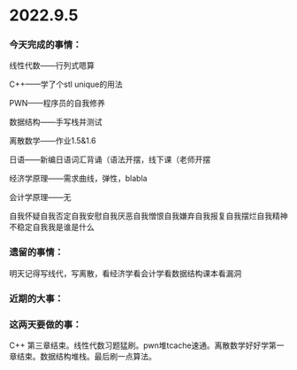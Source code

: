 # 2022.9.5

### 今天完成的事情：

线性代数——行列式嗯算

C++——学了个stl unique的用法

PWN——程序员的自我修养

数据结构——手写栈并测试

离散数学——作业1.5&1.6

日语——新编日语词汇背诵（语法开摆，线下课（老师开摆

经济学原理——需求曲线，弹性，blabla

会计学原理——无

自我怀疑自我否定自我安慰自我厌恶自我憎恨自我嫌弃自我报复自我摆烂自我精神不稳定自我我是谁是什么

### 遗留的事情：

明天记得写线代，写离散，看经济学看会计学看数据结构课本看漏洞

### 近期的大事：

### 这两天要做的事：

C++ 第三章结束。线性代数习题猛刷。pwn堆tcache速通。离散数学好好学第一章结束。数据结构堆栈。最后刷一点算法。

